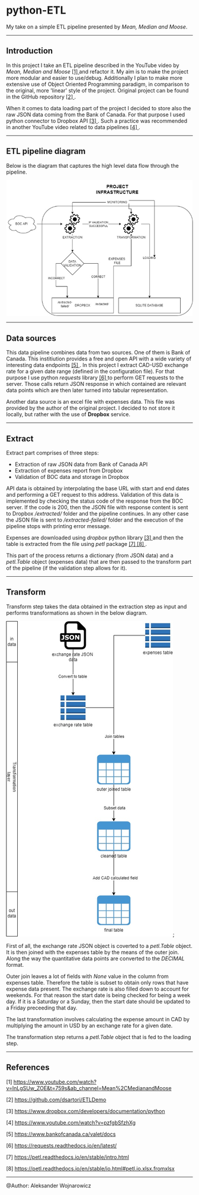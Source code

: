 # python-ETL

My take on a simple ETL pipeline presented by *Mean, Median and Moose*.

---

## Introduction

In this project I take an ETL pipeline described in the YouTube video by *Mean, Median and Moose* [ [1] ](#1)
and refactor it.
My aim is to make the project more modular and easier to use/debug.
Additionally I plan to make more extensive use of Object Oriented Programming paradigm, 
in comparison to the original, more 'linear' style of the project.
Original project can be found in the GitHub repository [ [2] ](#2).

When it comes to data loading part of the project I decided to store also the raw JSON data coming from 
the Bank of Canada. For that purpose I used python connector to Dropbox API [ [3] ](#3). Such a practice was recommended in another YouTube
video related to data pipelines [ [4] ](#4).

---

## ETL pipeline diagram

Below is the diagram that captures the high level data flow through the pipeline.

![ETL pipeline diagram](ETL-diagram.jpg "ETL")

---

## Data sources

This data pipeline combines data from two sources.
One of them is Bank of Canada.
This institiution provides a free and open API with a wide variety of interesting data endpoints [ [5] ](#5).
In this project I extract CAD-USD exchange rate for a given date range (defined in the configuration file).
For that purpose I use python *requests* library [ [6] ](#6) to perform GET requests to the server.
Those calls return JSON response in which contained are relevant data points which are then later
turned into tabular representation.

Another data source is an excel file with expenses data.
This file was provided by the author of the original project.
I decided to not store it locally, but rather with the use of **Dropbox** service.

---

## Extract

Extract part comprises of three steps:

* Extraction of raw JSON data from Bank of Canada API
* Extraction of expenses report from Dropbox
* Validation of BOC data and storage in Dropbox

API data is obtained by interpolating the base URL with start and end dates and performing
a GET request to this address. 
Validation of this data is implemented by checking the status code of the response from the BOC server.
If the code is 200, then the JSON file with response content is sent to Dropbox */extracted/* folder and the pipeline
continues.
In any other case the JSON file is sent to */extracted-failed/* folder and the execution of the pipeline stops with printing error message.

Expenses are downloaded using *dropbox* python library [ [3] ](#3) and then the table is extracted from the file using *petl* package [ [7] ](#7) [ [8] ](#8).

This part of the process returns a dictionary (from JSON data) and a *petl.Table* object (expenses data) that are then passed to the transform part of the pipeline
(if the validation step allows for it).

---

## Transform

Transform step takes the data obtained in the extraction step as input and performs transformations as shown in the below diagram.

![Transform step diagram](transform_step_diagram.jpg "Transform");


First of all, the exchange rate JSON object is coverted to a *petl.Table* object. 
It is then joined with the expenses table by the means of the outer join.
Along the way the quantitative data points are converted to the *DECIMAL* format.

Outer join leaves a lot of fields with *None* value in the column from expenses table.
Therefore the table is subset to obtain only rows that have expense data present.
The exchange rate is also filled down to account for weekends.
For that reason the start date is being checked for being a week day.
If it is a Saturday or a Sunday, then the start date should be updated to a Friday preceeding that day.

The last transformation involves calculating the expense amount in CAD by multiplying the amount in USD by an exchange rate for a given date.

The transformation step returns a *petl.Table* object that is fed to the loading step.

---

## References

<a id="1">[1]</a> https://www.youtube.com/watch?v=InLgSUw_ZOE&t=759s&ab_channel=Mean%2CMedianandMoose

<a id="2">[2]</a> https://github.com/dsartori/ETLDemo

<a id="3">[3]</a> https://www.dropbox.com/developers/documentation/python

<a id="4">[4]</a> https://www.youtube.com/watch?v=pzfgbSfzhXg

<a id="5">[5]</a> https://www.bankofcanada.ca/valet/docs

<a id="6">[6]</a> https://requests.readthedocs.io/en/latest/

<a id="7">[7]</a> https://petl.readthedocs.io/en/stable/intro.html

<a id="8">[8]</a> https://petl.readthedocs.io/en/stable/io.html#petl.io.xlsx.fromxlsx

---

@Author: Aleksander Wojnarowicz

